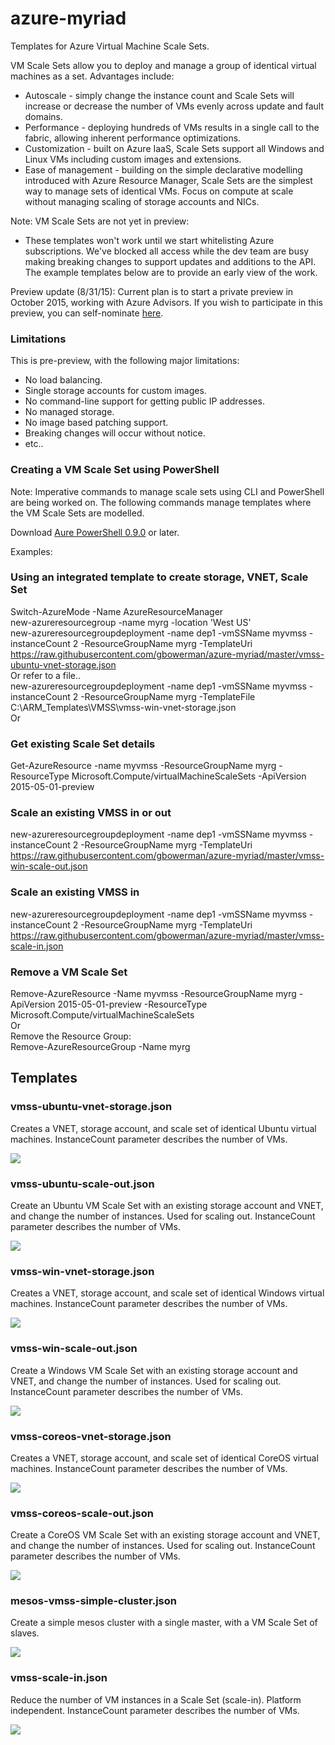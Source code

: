 # azure-myriad
Templates for Azure Virtual Machine Scale Sets. 

VM Scale Sets allow you to deploy and manage a group of identical virtual machines as a set. Advantages include:
-	Autoscale - simply change the instance count and Scale Sets will increase or decrease the number of VMs evenly across update and fault domains.
-	Performance - deploying hundreds of VMs results in a single call to the fabric, allowing inherent performance optimizations.
-	Customization - built on Azure IaaS, Scale Sets support all Windows and Linux VMs including custom images and extensions.
-	Ease of management - building on the simple declarative modelling introduced with Azure Resource Manager, Scale Sets are the simplest way to manage sets of identical VMs. Focus on compute at scale without managing scaling of storage accounts and NICs.

Note: VM Scale Sets are not yet in preview:
- These templates won't work until we start whitelisting Azure subscriptions. We've blocked all access while the dev team are busy making breaking changes to support updates and additions to the API. The example templates below are to provide an early view of the work. 

Preview update (8/31/15): Current plan is to start a private preview in October 2015, working with Azure Advisors. If you wish to participate in this preview, you can self-nominate <a href="http://aka.ms/vmadvisors">here</a>.  

### Limitations

This is pre-preview, with the following major limitations:

-	No load balancing.
-	Single storage accounts for custom images.
-	No command-line support for getting public IP addresses.
-	No managed storage.
-	No image based patching support.
-	Breaking changes will occur without notice.
-	etc..

### Creating a VM Scale Set using PowerShell
 
Note: Imperative commands to manage scale sets using CLI and PowerShell are being worked on. The following commands manage templates where the VM Scale Sets are modelled.

Download <a href="https://azure.microsoft.com/en-us/documentation/articles/powershell-install-configure/">Aure PowerShell 0.9.0</a> or later.

Examples:
 
### Using an integrated template to create storage, VNET, Scale Set
 
Switch-AzureMode -Name AzureResourceManager<br/>
new-azureresourcegroup -name myrg -location 'West US'<br/>
new-azureresourcegroupdeployment -name dep1 -vmSSName myvmss -instanceCount 2 -ResourceGroupName myrg -TemplateUri https://raw.githubusercontent.com/gbowerman/azure-myriad/master/vmss-ubuntu-vnet-storage.json<br/>
Or refer to a file..<br/>
new-azureresourcegroupdeployment -name dep1 -vmSSName myvmss -instanceCount 2 -ResourceGroupName myrg -TemplateFile C:\ARM_Templates\VMSS\vmss-win-vnet-storage.json<br/>
Or<br/>

 
### Get existing Scale Set details
 
Get-AzureResource -name myvmss -ResourceGroupName myrg -ResourceType Microsoft.Compute/virtualMachineScaleSets -ApiVersion 2015-05-01-preview
 
### Scale an existing VMSS in or out
 
new-azureresourcegroupdeployment -name dep1 -vmSSName myvmss -instanceCount 2 -ResourceGroupName myrg -TemplateUri https://raw.githubusercontent.com/gbowerman/azure-myriad/master/vmss-win-scale-out.json

### Scale an existing VMSS in

new-azureresourcegroupdeployment -name dep1 -vmSSName myvmss -instanceCount 2 -ResourceGroupName myrg -TemplateUri https://raw.githubusercontent.com/gbowerman/azure-myriad/master/vmss-scale-in.json
 
### Remove a VM Scale Set
 
Remove-AzureResource -Name myvmss -ResourceGroupName myrg -ApiVersion 2015-05-01-preview -ResourceType Microsoft.Compute/virtualMachineScaleSets<br/>
Or<br/>
Remove the Resource Group:<br/>
Remove-AzureResourceGroup -Name myrg<br/>


## Templates 

### vmss-ubuntu-vnet-storage.json

Creates a VNET, storage account, and scale set of identical Ubuntu virtual machines.
InstanceCount parameter describes the number of VMs.

<a href="https://portal.azure.com/#create/Microsoft.Template/uri/https%3A%2F%2Fraw.githubusercontent.com%2Fgbowerman%2Fazure-myriad%2Fmaster%2Fvmss-ubuntu-vnet-storage.json" target="_blank">
    <img src="http://azuredeploy.net/deploybutton.png"/>
</a>

### vmss-ubuntu-scale-out.json

Create an Ubuntu VM Scale Set with an existing storage account and VNET, and change the number of instances. Used for scaling out.
InstanceCount parameter describes the number of VMs.

<a href="https://portal.azure.com/#create/Microsoft.Template/uri/https%3A%2F%2Fraw.githubusercontent.com%2Fgbowerman%2Fazure-myriad%2Fmaster%2Fvmss-ubuntu-scale-out.json" target="_blank">
    <img src="http://azuredeploy.net/deploybutton.png"/>
</a>

### vmss-win-vnet-storage.json

Creates a VNET, storage account, and scale set of identical Windows virtual machines.
InstanceCount parameter describes the number of VMs.

<a href="https://portal.azure.com/#create/Microsoft.Template/uri/https%3A%2F%2Fraw.githubusercontent.com%2Fgbowerman%2Fazure-myriad%2Fmaster%2Fvmss-win-vnet-storage.json" target="_blank">
    <img src="http://azuredeploy.net/deploybutton.png"/>
</a>

### vmss-win-scale-out.json

Create a Windows VM Scale Set with an existing storage account and VNET, and change the number of instances. Used for scaling out.
InstanceCount parameter describes the number of VMs.

<a href="https://portal.azure.com/#create/Microsoft.Template/uri/https%3A%2F%2Fraw.githubusercontent.com%2Fgbowerman%2Fazure-myriad%2Fmaster%2Fvmss-win-scale-out.json" target="_blank">
    <img src="http://azuredeploy.net/deploybutton.png"/>
</a>

### vmss-coreos-vnet-storage.json

Creates a VNET, storage account, and scale set of identical CoreOS virtual machines.
InstanceCount parameter describes the number of VMs.

<a href="https://portal.azure.com/#create/Microsoft.Template/uri/https%3A%2F%2Fraw.githubusercontent.com%2Fgbowerman%2Fazure-myriad%2Fmaster%2Fvmss-coreos-vnet-storage.json" target="_blank">
    <img src="http://azuredeploy.net/deploybutton.png"/>
</a>

### vmss-coreos-scale-out.json

Create a CoreOS VM Scale Set with an existing storage account and VNET, and change the number of instances. Used for scaling out.
InstanceCount parameter describes the number of VMs.

<a href="https://portal.azure.com/#create/Microsoft.Template/uri/https%3A%2F%2Fraw.githubusercontent.com%2Fgbowerman%2Fazure-myriad%2Fmaster%2Fvmss-coreos-scale-out.json" target="_blank">
    <img src="http://azuredeploy.net/deploybutton.png"/>
</a>

### mesos-vmss-simple-cluster.json

Create a simple mesos cluster with a single master, with a VM Scale Set of slaves.

<a href="https://portal.azure.com/#create/Microsoft.Template/uri/https%3A%2F%2Fraw.githubusercontent.com%2Fgbowerman%2Fazure-myriad%2Fmaster%2Fmesos-vmss-simple-cluster.json" target="_blank">
    <img src="http://azuredeploy.net/deploybutton.png"/>
</a>

### vmss-scale-in.json

Reduce the number of VM instances in a Scale Set (scale-in). Platform independent.
InstanceCount parameter describes the number of VMs.

<a href="https://portal.azure.com/#create/Microsoft.Template/uri/https%3A%2F%2Fraw.githubusercontent.com%2Fgbowerman%2Fazure-myriad%2Fmaster%2Fvmss-scale-in.json" target="_blank">
    <img src="http://azuredeploy.net/deploybutton.png"/>
</a>
